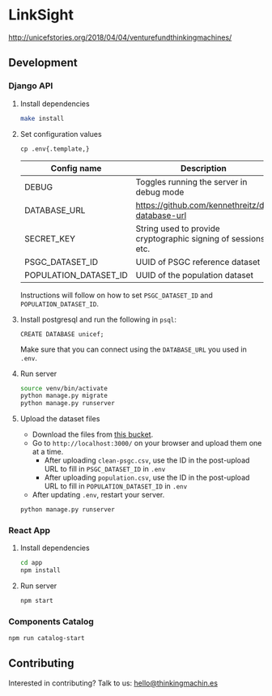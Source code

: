 # LinkSight

http://unicefstories.org/2018/04/04/venturefundthinkingmachines/

## Development

### Django API

1. Install dependencies

    ```sh
    make install
    ```

1. Set configuration values

    ```
    cp .env{.template,}
    ```

    | Config name | Description |
    | - | - |
    | DEBUG | Toggles running the server in debug mode |
    | DATABASE_URL | https://github.com/kennethreitz/dj-database-url |
    | SECRET_KEY | String used to provide cryptographic signing of sessions, etc. |
    | PSGC_DATASET_ID | UUID of PSGC reference dataset |
    | POPULATION_DATASET_ID | UUID of the population dataset |

    Instructions will follow on how to set `PSGC_DATASET_ID` and `POPULATION_DATASET_ID`.

1. Install postgresql and run the following in `psql`:

    ```
    CREATE DATABASE unicef;
    ```

    Make sure that you can connect using the `DATABASE_URL` you used in `.env`.

1. Run server

    ```sh
    source venv/bin/activate
    python manage.py migrate
    python manage.py runserver
    ```

1. Upload the dataset files

    - Download the files from [this bucket](https://console.cloud.google.com/storage/browser/linksight?project=linksight-208514&organizationId=301224238109).
    - Go to `http://localhost:3000/` on your browser and upload them one at a time.
        - After uploading `clean-psgc.csv`, use the ID in the post-upload URL to fill in `PSGC_DATASET_ID` in `.env`
        - After uploading `population.csv`, use the ID in the post-upload URL to fill in `POPULATION_DATASET_ID` in `.env`
    - After updating `.env`, restart your server.

    ```sh
    python manage.py runserver
    ```

### React App

1. Install dependencies

    ```sh
    cd app
    npm install
    ```

1. Run server

    ```sh
    npm start
    ```

### Components Catalog

```sh
npm run catalog-start
```

## Contributing

Interested in contributing? Talk to us: hello@thinkingmachin.es
